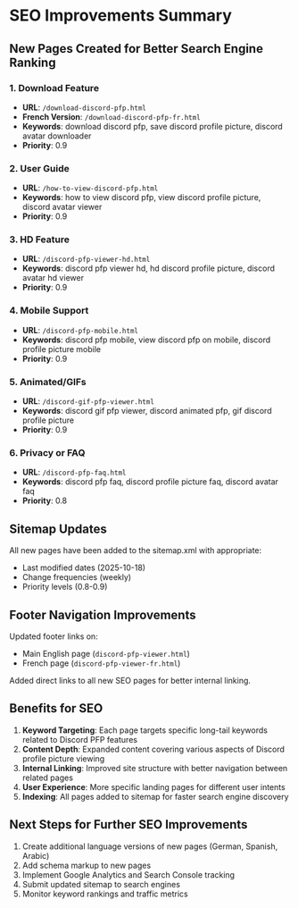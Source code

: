 # SEO Improvements Summary

## New Pages Created for Better Search Engine Ranking

### 1. Download Feature
- **URL**: `/download-discord-pfp.html`
- **French Version**: `/download-discord-pfp-fr.html`
- **Keywords**: download discord pfp, save discord profile picture, discord avatar downloader
- **Priority**: 0.9

### 2. User Guide
- **URL**: `/how-to-view-discord-pfp.html`
- **Keywords**: how to view discord pfp, view discord profile picture, discord avatar viewer
- **Priority**: 0.9

### 3. HD Feature
- **URL**: `/discord-pfp-viewer-hd.html`
- **Keywords**: discord pfp viewer hd, hd discord profile picture, discord avatar hd viewer
- **Priority**: 0.9

### 4. Mobile Support
- **URL**: `/discord-pfp-mobile.html`
- **Keywords**: discord pfp mobile, view discord pfp on mobile, discord profile picture mobile
- **Priority**: 0.9

### 5. Animated/GIFs
- **URL**: `/discord-gif-pfp-viewer.html`
- **Keywords**: discord gif pfp viewer, discord animated pfp, gif discord profile picture
- **Priority**: 0.9

### 6. Privacy or FAQ
- **URL**: `/discord-pfp-faq.html`
- **Keywords**: discord pfp faq, discord profile picture faq, discord avatar faq
- **Priority**: 0.8

## Sitemap Updates

All new pages have been added to the sitemap.xml with appropriate:
- Last modified dates (2025-10-18)
- Change frequencies (weekly)
- Priority levels (0.8-0.9)

## Footer Navigation Improvements

Updated footer links on:
- Main English page (`discord-pfp-viewer.html`)
- French page (`discord-pfp-viewer-fr.html`)

Added direct links to all new SEO pages for better internal linking.

## Benefits for SEO

1. **Keyword Targeting**: Each page targets specific long-tail keywords related to Discord PFP features
2. **Content Depth**: Expanded content covering various aspects of Discord profile picture viewing
3. **Internal Linking**: Improved site structure with better navigation between related pages
4. **User Experience**: More specific landing pages for different user intents
5. **Indexing**: All pages added to sitemap for faster search engine discovery

## Next Steps for Further SEO Improvements

1. Create additional language versions of new pages (German, Spanish, Arabic)
2. Add schema markup to new pages
3. Implement Google Analytics and Search Console tracking
4. Submit updated sitemap to search engines
5. Monitor keyword rankings and traffic metrics